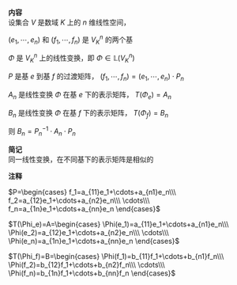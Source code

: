 **内容**  
设集合 $V$ 是数域 $K$ 上的 $n$ 维线性空间，  
  
 $(e_1,\cdots,e_n)$ 和 $(f_1,\cdots,f_n)$ 是 $V_K^n$ 的两个基  
  
 $\Phi$ 是 $V_K^n$ 上的线性变换，即 $\Phi\in\mathbb L(V_K^n)$  
  
 $P$ 是基 $e$ 到基 $f$ 的过渡矩阵， $(f_1,\cdots,f_n)=(e_1,\cdots,e_n)\cdot P_n$  
  
 $A_n$ 是线性变换 $\Phi$ 在基 $e$ 下的表示矩阵， $T(\Phi_e)=A_n$  
  
 $B_n$ 是线性变换 $\Phi$ 在基 $f$ 下的表示矩阵， $T(\Phi_f)=B_n$  
  
则 $B_n=P^{-1}_n\cdot A_n\cdot P_n$  
  
**简记**  
同一线性变换，在不同基下的表示矩阵是相似的  
  
**注释**  
  
 $P=\begin{cases}  
f_1=a_{11}e_1+\cdots+a_{n1}e_n\\\  
f_2=a_{12}e_1+\cdots+a_{n2}e_n\\\  
\cdots\\\  
f_n=a_{1n}e_1+\cdots+a_{nn}e_n  
\end{cases}$  
  
 $T(\Phi_e)=A=\begin{cases}  
\Phi(e_1)=a_{11}e_1+\cdots+a_{n1}e_n\\\  
\Phi(e_2)=a_{12}e_1+\cdots+a_{n2}e_n\\\  
\cdots\\\  
\Phi(e_n)=a_{1n}e_1+\cdots+a_{nn}e_n  
\end{cases}$  
  
 $T(\Phi_f)=B=\begin{cases}  
\Phi(f_1)=b_{11}f_1+\cdots+b_{n1}f_n\\\  
\Phi(f_2)=b_{12}f_1+\cdots+b_{n2}f_n\\\  
\cdots\\\  
\Phi(f_n)=b_{1n}f_1+\cdots+b_{nn}f_n  
\end{cases}$  
